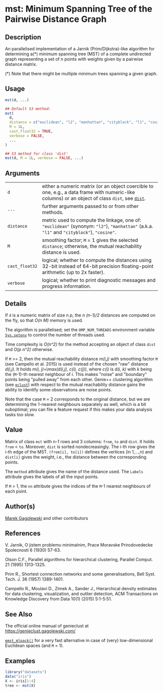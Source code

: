 # mst: Minimum Spanning Tree of the Pairwise Distance Graph

## Description

An parallelised implementation of a Jarnik (Prim/Dijkstra)-like algorithm for determining a(\*) minimum spanning tree (MST) of a complete undirected graph representing a set of n points with weights given by a pairwise distance matrix.

(\*) Note that there might be multiple minimum trees spanning a given graph.

## Usage

```r
mst(d, ...)

## Default S3 method:
mst(
  d,
  distance = c("euclidean", "l2", "manhattan", "cityblock", "l1", "cosine"),
  M = 1L,
  cast_float32 = TRUE,
  verbose = FALSE,
  ...
)

## S3 method for class 'dist'
mst(d, M = 1L, verbose = FALSE, ...)
```

## Arguments

|                |                                                                                                                                                                                                                       |
|----------------|-----------------------------------------------------------------------------------------------------------------------------------------------------------------------------------------------------------------------|
| `d`            | either a numeric matrix (or an object coercible to one, e.g., a data frame with numeric-like columns) or an object of class `dist`, see [`dist`](https://stat.ethz.ch/R-manual/R-devel/library/stats/help/dist.html). |
| `...`          | further arguments passed to or from other methods.                                                                                                                                                                    |
| `distance`     | metric used to compute the linkage, one of: `"euclidean"` (synonym: `"l2"`), `"manhattan"` (a.k.a. `"l1"` and `"cityblock"`), `"cosine"`.                                                                             |
| `M`            | smoothing factor; `M` = 1 gives the selected `distance`; otherwise, the mutual reachability distance is used.                                                                                                         |
| `cast_float32` | logical; whether to compute the distances using 32-bit instead of 64-bit precision floating-point arithmetic (up to 2x faster).                                                                                       |
| `verbose`      | logical; whether to print diagnostic messages and progress information.                                                                                                                                               |

## Details

If `d` is a numeric matrix of size *n p*, the *n (n-1)/2* distances are computed on the fly, so that *O(n M)* memory is used.

The algorithm is parallelised; set the `OMP_NUM_THREADS` environment variable [`Sys.setenv`](https://stat.ethz.ch/R-manual/R-devel/library/base/help/Sys.setenv.html) to control the number of threads used.

Time complexity is *O(n\^2)* for the method accepting an object of class `dist` and *O(p n\^2)* otherwise.

If `M` \>= 2, then the mutual reachability distance *m(i,j)* with smoothing factor `M` (see Campello et al. 2015) is used instead of the chosen \"raw\" distance *d(i,j)*. It holds *m(i, j)=\\max(d(i,j), c(i), c(j))*, where *c(i)* is *d(i, k)* with *k* being the (`M`-1)-th nearest neighbour of *i*. This makes \"noise\" and \"boundary\" points being \"pulled away\" from each other. Genie++ clustering algorithm (see [`gclust`](gclust.md)) with respect to the mutual reachability distance gains the ability to identify some observations are noise points.

Note that the case `M` = 2 corresponds to the original distance, but we are determining the 1-nearest neighbours separately as well, which is a bit suboptimal; you can file a feature request if this makes your data analysis tasks too slow.

## Value

Matrix of class `mst` with n-1 rows and 3 columns: `from`, `to` and `dist`. It holds `from` \< `to`. Moreover, `dist` is sorted nondecreasingly. The i-th row gives the i-th edge of the MST. `(from[i], to[i])` defines the vertices (in 1,\...,n) and `dist[i]` gives the weight, i.e., the distance between the corresponding points.

The `method` attribute gives the name of the distance used. The `Labels` attribute gives the labels of all the input points.

If `M` \> 1, the `nn` attribute gives the indices of the `M`-1 nearest neighbours of each point.

## Author(s)

[Marek Gagolewski](https://www.gagolewski.com/) and other contributors

## References

V. Jarnik, O jistem problemu minimalnim, Prace Moravske Prirodovedecke Spolecnosti 6 (1930) 57-63.

Olson C.F., Parallel algorithms for hierarchical clustering, Parallel Comput. 21 (1995) 1313-1325.

Prim R., Shortest connection networks and some generalisations, Bell Syst. Tech. J. 36 (1957) 1389-1401.

Campello R., Moulavi D., Zimek A., Sander J., Hierarchical density estimates for data clustering, visualization, and outlier detection, ACM Transactions on Knowledge Discovery from Data 10(1) (2015) 5:1-5:51.

## See Also

The official online manual of <span class="pkg">genieclust</span> at <https://genieclust.gagolewski.com/>

[`emst_mlpack()`](emst_mlpack.md) for a very fast alternative in case of (very) low-dimensional Euclidean spaces (and `M` = 1).

## Examples




```r
library("datasets")
data("iris")
X <- iris[1:4]
tree <- mst(X)
```
